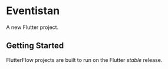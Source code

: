 # Eventistan

A new Flutter project.

## Getting Started

FlutterFlow projects are built to run on the Flutter _stable_ release.
